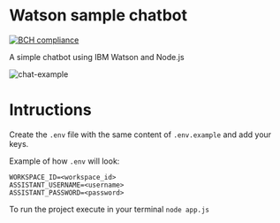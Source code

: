 # Watson sample chatbot

[![BCH compliance](https://bettercodehub.com/edge/badge/vinniciusgomes/chat-bot-telegram?branch=master)](https://bettercodehub.com/)

A simple chatbot using IBM Watson and Node.js

![chat-example](https://cdn-images-1.medium.com/max/800/1*iatsJpNf38Kix_In0ddw3g.gif)

# Intructions

Create the `.env` file with the same content of `.env.example` and add your keys.

Example of how `.env` will look: 
```
WORKSPACE_ID=<workspace_id>
ASSISTANT_USERNAME=<username>
ASSISTANT_PASSWORD=<password>
```

To run the project execute in your terminal `node app.js`
